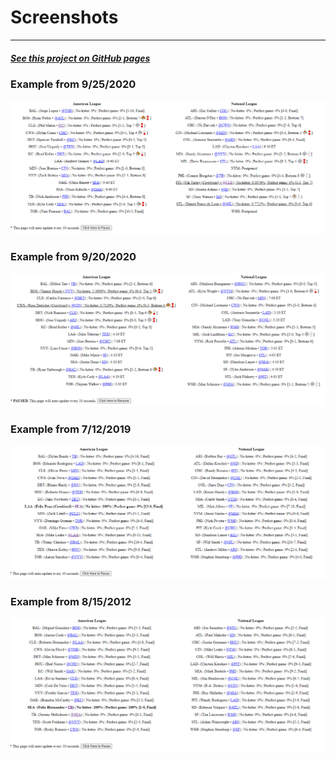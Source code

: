 # Screenshots 
---
##### [See this project on GitHub pages](https://mccapobianco.github.io/No-Hitter-Probability/)
### Example from 9/25/2020
![](./screenshots/92520201.PNG)

### Example from 9/20/2020
![](./screenshots/92020201.PNG)

### Example from 7/12/2019
![](./screenshots/71220191.PNG)

### Example from 8/15/2012
![](./screenshots/81520121.PNG)